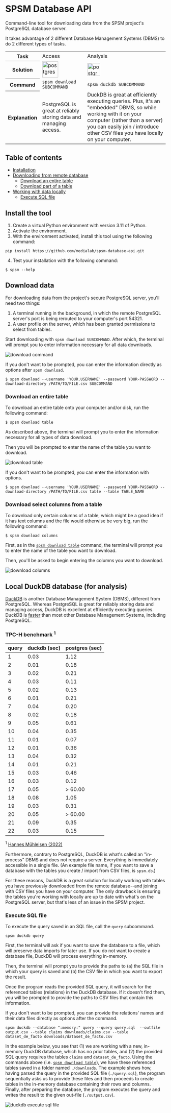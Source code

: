 # SPSM Database API

Command-line tool for downloading data from the SPSM project's PostgreSQL database server.

It takes advantage of 2 different Database Management Systems (DBMS) to do 2 different types of tasks.

<table>
  <tr>
    <th>Task</th>
    <td>Access</td>
    <td>Analysis</td>
  </tr>
  <tr>
    <th>Solution</th>
    <td><a href="https://www.postgresql.org"><img src="doc/img/postgres.png" alt="postgres" style="height:50px;"/></a></td>
    <td><a href="https://duckdb.org/"><img src="doc/img/duckdb.png" alt="postgres" style="height:40px;"/></a></td>
  </tr>
  <tr>
    <th>Command</th>
    <td><code>spsm download SUBCOMMAND</code></td>
    <td><code>spsm duckdb SUBCOMMAND</code></td>
  </tr>
  <tr>
    <th>Explanation</th>
    <td>PostgreSQL is great at reliably storing data and managing access.</td>
    <td>DuckDB is great at efficiently executing queries. Plus, it's an "embedded" DBMS, so while working with it on your computer (rather than a server) you can easily join / introduce other CSV files you have locally on your computer.</td>
  </tr>
</table>

## Table of contents

- [Installation](#install-the-tool)
- [Downloading from remote database](#download-data)
  - [Download an entire table](#download-an-entire-table)
  - [Download part of a table](#download-select-columns-from-a-table)
- [Working with data locally](#local-duckdb-database-for-analysis)
  - [Execute SQL file](#execute-sql-file)

## Install the tool

1. Create a virtual Python environment with version 3.11 of Python.
2. Activate the environment.
3. With the environment activated, install this tool using the following command:

```shell
pip install https://github.com/medialab/spsm-database-api.git
```

4. Test your installation with the following command:

```console
$ spsm --help
```

## Download data

For downloading data from the project's secure PostgreSQL server, you'll need two things:

1. A terminal running in the background, in which the remote PostgreSQL server's port is being rerouted to your computer's port 54321.
2. A user profile on the server, which has been granted permissions to select from tables.

Start downloading with `spsm download SUBCOMMAND`. After which, the terminal will prompt you to enter information necessary for all data downloads.

![download command](doc/img/download.gif)

If you don't want to be prompted, you can enter the information directly as options after `spsm download`.

```
$ spsm download --username 'YOUR.USERNAME' --password YOUR-PASSWORD --download-directory /PATH/TO/FILE.csv SUBCOMMAND
```

### Download an entire table

To download an entire table onto your computer and/or disk, run the following command:

```console
$ spsm download table
```

As described above, the terminal will prompt you to enter the information necessary for all types of data download.

Then you will be prompted to enter the name of the table you want to download.

![download table](doc/img/download_table.png)

If you don't want to be prompted, you can enter the information with options.

```console
$ spsm download --username 'YOUR.USERNAME' --password YOUR-PASSWORD --download-directory /PATH/TO/FILE.csv table --table TABLE_NAME
```

### Download select columns from a table

To download only certain columns of a table, which might be a good idea if it has text columns and the file would otherwise be very big, run the following command:

```console
$ spsm download columns
```

First, as in the [`spsm download table`](#download-an-entire-table) command, the terminal will prompt you to enter the name of the table you want to download.

Then, you'll be asked to begin entering the columns you want to download.

![download columns](doc/img/download_columns.gif)

## Local DuckDB database (for analysis)

[DuckDB](https://duckdb.org/) is another Database Management System (DBMS), different from PostgreSQL. Whereas PostgreSQL is great for reliably storing data and managing access, DuckDB is excellent at efficiently executing queries. DuckDB is [faster](https://duckdb.org/why_duckdb.html#fast-analytical-queries) than most other Database Management Systems, including PostgreSQL.

### TPC-H benchmark <sup>1</sup>

| query | duckdb (sec) | postgres (sec) |
| ----- | ------------ | -------------- |
| 1     | 0.03         | 1.12           |
| 2     | 0.01         | 0.18           |
| 3     | 0.02         | 0.21           |
| 4     | 0.03         | 0.11           |
| 5     | 0.02         | 0.13           |
| 6     | 0.01         | 0.21           |
| 7     | 0.04         | 0.20           |
| 8     | 0.02         | 0.18           |
| 9     | 0.05         | 0.61           |
| 10    | 0.04         | 0.35           |
| 11    | 0.01         | 0.07           |
| 12    | 0.01         | 0.36           |
| 13    | 0.04         | 0.32           |
| 14    | 0.01         | 0.21           |
| 15    | 0.03         | 0.46           |
| 16    | 0.03         | 0.12           |
| 17    | 0.05         | > 60.00        |
| 18    | 0.08         | 1.05           |
| 19    | 0.03         | 0.31           |
| 20    | 0.05         | > 60.00        |
| 21    | 0.09         | 0.35           |
| 22    | 0.03         | 0.15           |

<sup>1</sup> [Hannes Mühleisen (2022)](https://duckdb.org/2022/09/30/postgres-scanner.html)

Furthermore, contrary to PostgreSQL, DuckDB is what's called an "in-process" DBMS and does not require a server. Everything is immediately accessible in a single file. (An example file name, if you want to save a database with the tables you create / import from CSV files, is `spsm.db`.)

For these reasons, DuckDB is a great solution for locally working with tables you have previously downloaded from the remote database--and joining with CSV files you have on your computer. The only drawback is ensuring the tables you're working with locally are up to date with what's on the PostgreSQL server, but that's less of an issue in the SPSM project.

### Execute SQL file

To execute the query saved in an SQL file, call the `query` subcommand.

```console
spsm duckdb query
```

First, the terminal will ask if you want to save the database to a file, which will preserve data imports for later use. If you do not want to create a database file, DuckDB will process everything in-memory.

Then, the terminal will prompt you to provide the paths to (a) the SQL file in which your query is saved and (b) the CSV file in which you want to export the result.

Once the program reads the provided SQL query, it will search for the referenced tables (relations) in the DuckDB database. If it doesn't find them, you will be prompted to provide the paths to CSV files that contain this information.

If you don't want to be prompted, you can provide the relations' names and their data files directly as options after the command.

```console
spsm duckdb --database ":memory:" query --query query.sql  --outfile output.csv --table claims downloads/claims.csv --table dataset_de_facto downloads/dataset_de_facto.csv
```

In the example below, you see that (1) we are working with a new, in-memory DuckDB database, which has no prior tables, and (2) the provided SQL query requires the tables `claims` and `dataset_de_facto`. Using the commands above (i.e. [`spsm download table`](#download-data)), we have these referenced tables saved in a folder named `./downloads`. The example shows how, having parsed the query in the provided SQL file (`./query.sql`), the program sequentially asks us to provide these files and then proceeds to create tables in the in-memory database containing their rows and columns. Finally, after preparing the database, the program executes the query and writes the result to the given out-file (`./output.csv`).

![duckdb execute sql file](doc/img/execute_query.gif)
